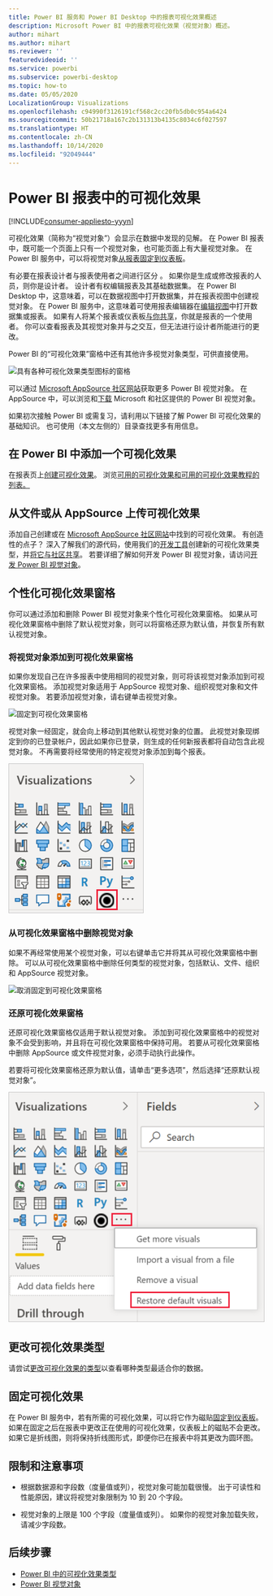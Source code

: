 ```yaml
---
title: Power BI 服务和 Power BI Desktop 中的报表可视化效果概述
description: Microsoft Power BI 中的报表可视化效果（视觉对象）概述。
author: mihart
ms.author: mihart
ms.reviewer: ''
featuredvideoid: ''
ms.service: powerbi
ms.subservice: powerbi-desktop
ms.topic: how-to
ms.date: 05/05/2020
LocalizationGroup: Visualizations
ms.openlocfilehash: c94990f3126191cf568c2cc20fb5db0c954a6424
ms.sourcegitcommit: 50b21718a167c2b131313b4135c8034c6f027597
ms.translationtype: HT
ms.contentlocale: zh-CN
ms.lasthandoff: 10/14/2020
ms.locfileid: "92049444"
---
```

# <a name="visualizations-in-power-bi-reports"></a>Power BI 报表中的可视化效果

[!INCLUDE[consumer-appliesto-yyyn](../includes/consumer-appliesto-yyyn.md)]    

可视化效果（简称为“视觉对象”）会显示在数据中发现的见解。 在 Power BI 报表中，既可能一个页面上只有一个视觉对象，也可能页面上有大量视觉对象。 在 Power BI 服务中，可以将视觉对象[从报表固定到仪表板](../create-reports/service-dashboard-pin-tile-from-report.md)。

有必要在报表设计者与报表使用者之间进行区分 。  如果你是生成或修改报表的人员，则你是设计者。  设计者有权编辑报表及其基础数据集。 在 Power BI Desktop 中，这意味着，可以在数据视图中打开数据集，并在报表视图中创建视觉对象。 在 Power BI 服务中，这意味着可使用报表编辑器在[编辑视图](../consumer/end-user-reading-view.md)中打开数据集或报表。 如果有人将某个报表或仪表板[与你共享](../consumer/end-user-shared-with-me.md)，你就是报表的一个使用者。 你可以查看报表及其视觉对象并与之交互，但无法进行设计者所能进行的更改。

Power BI 的“可视化效果”窗格中还有其他许多视觉对象类型，可供直接使用。

![具有各种可视化效果类型图标的窗格](media/power-bi-report-visualizations/power-bi-icons.png)

可以通过 [Microsoft AppSource 社区网站](https://appsource.microsoft.com)获取更多 Power BI 视觉对象。 在 AppSource 中，可以浏览和[下载](https://appsource.microsoft.com/marketplace/apps?page=1&product=power-bi-visuals) Microsoft 和社区提供的 Power BI 视觉对象。

如果初次接触 Power BI 或需复习，请利用以下链接了解 Power BI 可视化效果的基础知识。  也可使用（本文左侧的）目录查找更多有用信息。

## <a name="add-a-visualization-in-power-bi"></a>在 Power BI 中添加一个可视化效果

在报表页上[创建可视化效果](power-bi-report-add-visualizations-i.md)。 浏览[可用的可视化效果和可用的可视化效果教程的列表。](power-bi-visualization-types-for-reports-and-q-and-a.md) 

## <a name="upload-a-visualization-from-a-file-or-from-appsource"></a>从文件或从 AppSource 上传可视化效果

添加自己创建或在 [Microsoft AppSource 社区网站](https://appsource.microsoft.com/marketplace/apps?product=power-bi-visuals)中找到的可视化效果。 有创造性的点子？ 深入了解我们的源代码，使用我们的[开发工具](../developer/visuals/environment-setup.md)创建新的可视化效果类型，并[将它与社区共享](../developer/visuals/office-store.md)。 若要详细了解如何开发 Power BI 视觉对象，请访问[开发 Power BI 视觉对象](../developer/visuals/develop-circle-card.md)。

## <a name="personalize-your-visualization-pane"></a>个性化可视化效果窗格

你可以通过添加和删除 Power BI 视觉对象来个性化可视化效果窗格。 如果从可视化效果窗格中删除了默认视觉对象，则可以将窗格还原为默认值，并恢复所有默认视觉对象。

### <a name="add-a-visual-to-the-visualization-pane"></a>将视觉对象添加到可视化效果窗格

如果你发现自己在许多报表中使用相同的视觉对象，则可将该视觉对象添加到可视化效果窗格。 添加视觉对象适用于 AppSource 视觉对象、组织视觉对象和文件视觉对象。 若要添加视觉对象，请右键单击视觉对象。

![固定到可视化效果窗格](media/power-bi-report-visualizations/power-bi-pin-custom-visual-option.png)

视觉对象一经固定，就会向上移动到其他默认视觉对象的位置。 此视觉对象现绑定到你的已登录帐户，因此如果你已登录，则生成的任何新报表都将自动包含此视觉对象。 不再需要将经常使用的特定视觉对象添加到每个报表。

![个性化的可视化效果窗格](media/power-bi-report-visualizations/power-bi-personalized-visualization-pane.png)

### <a name="remove-a-visual-from-the-visualization-pane"></a>从可视化效果窗格中删除视觉对象

如果不再经常使用某个视觉对象，可以右键单击它并将其从可视化效果窗格中删除。 可以从可视化效果窗格中删除任何类型的视觉对象，包括默认、文件、组织和 AppSource 视觉对象。

![取消固定到可视化效果窗格](media/power-bi-report-visualizations/unpin-visual.png)

### <a name="restore-the-visualization-pane"></a>还原可视化效果窗格

还原可视化效果窗格仅适用于默认视觉对象。 添加到可视化效果窗格中的视觉对象不会受到影响，并且将在可视化效果窗格中保持可用。 若要从可视化效果窗格中删除 AppSource 或文件视觉对象，必须手动执行此操作。

若要将可视化效果窗格还原为默认值，请单击“更多选项”，然后选择“还原默认视觉对象”。

![将可视化效果窗格还原为默认值](media/power-bi-report-visualizations/restore-default.png)

## <a name="change-the-visualization-type"></a>更改可视化效果类型

请尝试[更改可视化效果的类型](power-bi-report-change-visualization-type.md)以查看哪种类型最适合你的数据。

## <a name="pin-the-visualization"></a>固定可视化效果

在 Power BI 服务中，若有所需的可视化效果，可以将它作为磁贴[固定到仪表板](../create-reports/service-dashboard-pin-tile-from-report.md)。 如果在固定之后在报表中更改正在使用的可视化效果，仪表板上的磁贴不会更改。 如果它是折线图，则将保持折线图形式，即便你已在报表中将其更改为圆环图。

## <a name="limitations-and-considerations"></a>限制和注意事项
- 根据数据源和字段数（度量值或列），视觉对象可能加载很慢。  出于可读性和性能原因，建议将视觉对象限制为 10 到 20 个字段。 

- 视觉对象的上限是 100 个字段（度量值或列）。 如果你的视觉对象加载失败，请减少字段数。

## <a name="next-steps"></a>后续步骤

* [Power BI 中的可视化效果类型](power-bi-visualization-types-for-reports-and-q-and-a.md)
* [Power BI 视觉对象](../developer/visuals/power-bi-custom-visuals.md)
